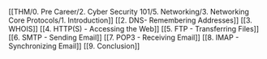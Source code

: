 [[THM/0. Pre Career/2. Cyber Security 101/5. Networking/3. Networking Core Protocols/1. Introduction]]
[[2. DNS- Remembering Addresses]]
[[3. WHOIS]]
[[4. HTTP(S) - Accessing the Web]]
[[5. FTP - Transferring Files]]
[[6. SMTP - Sending Email]]
[[7. POP3 - Receiving Email]]
[[8. IMAP - Synchronizing Email]]
[[9. Conclusion]]
